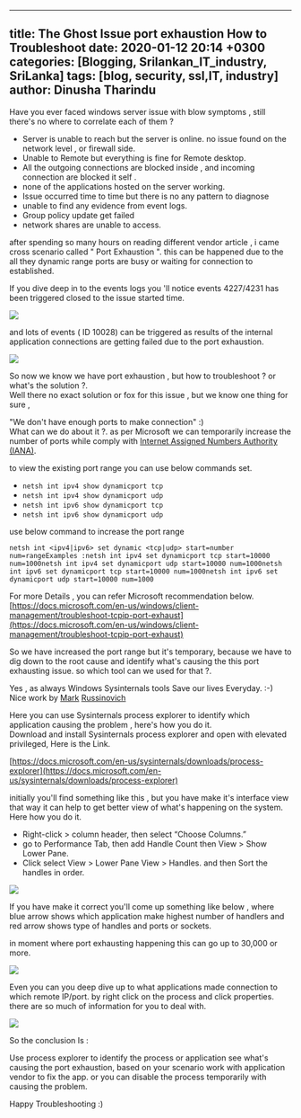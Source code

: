 
---
title: The Ghost Issue  port exhaustion   How to Troubleshoot
date: 2020-01-12 20:14 +0300
categories: [Blogging, Srilankan_IT_industry, SriLanka]
tags: [blog, security, ssl,IT, industry]
author: Dinusha Tharindu
---
  

Have you ever faced windows server issue with blow symptoms , still there's no where to correlate each of them ?

  
  
  
  

*   Server is unable to reach but the server is online. no issue found on the network level , or firewall side.
*   Unable to Remote but everything is fine for Remote desktop.
*   All the outgoing connections are blocked inside , and incoming connection are blocked it self .
*   none of the applications hosted on the server working.
*   Issue occurred time to time but there is no any pattern to diagnose
*   unable to find any evidence from event logs.
*   Group policy update get failed
*   network shares are unable to access.

  
  
  
  

after spending so many hours on reading different vendor article , i came cross scenario called " Port Exhaustion ". this can be happened due to the all they dynamic range ports are busy or waiting for connection to established.

  
  
  
  

If you dive deep in to the events logs you 'll notice events 4227/4231 has been triggered closed to the issue started time.

  
  
  
  

![](https://cybertuxlk.files.wordpress.com/2020/02/2020-02-07_11-53-28-1.png?w=737)

  
  
  
  

and lots of events ( ID 10028) can be triggered as results of the internal application connections are getting failed due to the port exhaustion.

  
  
  
  

![](https://cybertuxlk.files.wordpress.com/2020/02/2020-02-07_11-57-17.png?w=731)

  
  
  
  

So now we know we have port exhaustion , but how to troubleshoot ? or what's the solution ?.  
Well there no exact solution or fox for this issue , but we know one thing for sure ,

  
  
  
  

"We don't have enough ports to make connection" :)  
What can we do about it ?. as per Microsoft we can temporarily increase the number of ports while comply with [Internet Assigned Numbers Authority (IANA)](https://www.iana.org/assignments/port-numbers).

  
  
  
  

to view the existing port range you can use below commands set.

  
  
  
  

*   `netsh int ipv4 show dynamicport tcp`
*   `netsh int ipv4 show dynamicport udp`
*   `netsh int ipv6 show dynamicport tcp`
*   `netsh int ipv6 show dynamicport udp`

  
  
  
  

use below command to increase the port range

  
  
  
  

    netsh int <ipv4|ipv6> set dynamic <tcp|udp> start=number num=rangeExamples :netsh int ipv4 set dynamicport tcp start=10000 num=1000netsh int ipv4 set dynamicport udp start=10000 num=1000netsh int ipv6 set dynamicport tcp start=10000 num=1000netsh int ipv6 set dynamicport udp start=10000 num=1000

  
  
  
  

For more Details , you can refer Microsoft recommendation below.  
[https://docs.microsoft.com/en-us/windows/client-management/troubleshoot-tcpip-port-exhaust](https://docs.microsoft.com/en-us/windows/client-management/troubleshoot-tcpip-port-exhaust)

  
  
  
  

So we have increased the port range but it's temporary, because we have to dig down to the root cause and identify what's causing the this port exhausting issue. so which tool can we used for that ?.

  
  
  
  

Yes , as always Windows Sysinternals tools Save our lives Everyday. :-) Nice work by [Mark](https://blogs.technet.microsoft.com/markrussinovich/) [Russinovich](https://blogs.technet.microsoft.com/markrussinovich/)

  
  
  
  

Here you can use Sysinternals process explorer to identify which application causing the problem , here's how you do it.  
Download and install Sysinternals process explorer and open with elevated privileged, Here is the Link.  
  
[https://docs.microsoft.com/en-us/sysinternals/downloads/process-explorer](https://docs.microsoft.com/en-us/sysinternals/downloads/process-explorer)

  
  
  
  

initially you'll find something like this , but you have make it's interface view that way it can help to get better view of what's happening on the system. Here how you do it.

  
  
  
  

*   Right-click > column header, then select “Choose Columns.”
*   go to Performance Tab, then add Handle Count then View > Show Lower Pane.
*   Click select View > Lower Pane View > Handles. and then Sort the handles in order.

  
  
  
  

![](https://cybertuxlk.files.wordpress.com/2020/02/2020-02-07_17-55-55.png?w=764)

  
  
  
  

If you have make it correct you'll come up something like below , where blue arrow shows which application make highest number of handlers and red arrow shows type of handles and ports or sockets.

  
  
  
  

in moment where port exhausting happening this can go up to 30,000 or more.

  
  
  
  

![](https://cybertuxlk.files.wordpress.com/2020/02/2020-02-07_18-07-28-1.png?w=895)

  
  
  
  

Even you can you deep dive up to what applications made connection to which remote IP/port. by right click on the process and click properties. there are so much of information for you to deal with.

  
  
  
  

![](https://cybertuxlk.files.wordpress.com/2020/02/2020-02-07_18-16-51-1.png?w=927)

  
  
  
  

  
  
  
  

So the conclusion Is :

  
  
  
  

Use process explorer to identify the process or application see what's causing the port exhaustion, based on your scenario work with application vendor to fix the app. or you can disable the process temporarily with causing the problem.  
  
Happy Troubleshooting :)

  
  
  

